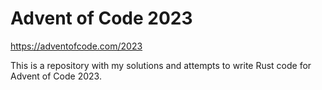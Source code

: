 # Advent of Code 2023

<https://adventofcode.com/2023>

This is a repository with my solutions and attempts to write Rust code for Advent of Code 2023.
